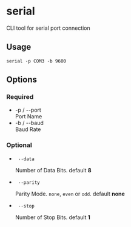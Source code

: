# serial
CLI tool for serial port connection

## Usage
`serial -p COM3 -b 9600`

## Options

### Required
* -p / --port  
  Port Name
* -b / --baud  
  Baud Rate  

### Optional
*      --data  
  Number of Data Bits. default **8**
*      --parity  
  Parity Mode. `none`, `even` or `odd`. default **none**
*      --stop  
  Number of Stop Bits. default **1**
